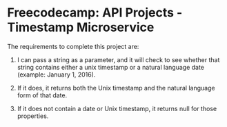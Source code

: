 # Freecodecamp: API Projects - Timestamp Microservice

The requirements to complete this project are:

  1. I can pass a string as a parameter, and it will check to see whether that string contains either a unix timestamp or a natural language date (example: January 1, 2016).

  2. If it does, it returns both the Unix timestamp and the natural language form of that date.

  3. If it does not contain a date or Unix timestamp, it returns null for those properties.